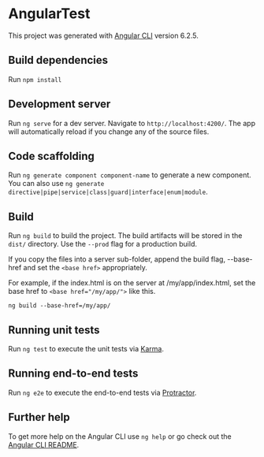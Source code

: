 # AngularTest

This project was generated with [Angular CLI](https://github.com/angular/angular-cli) version 6.2.5.

## Build dependencies
Run `npm install`

## Development server

Run `ng serve` for a dev server. Navigate to `http://localhost:4200/`. The app will automatically reload if you change any of the source files.

## Code scaffolding

Run `ng generate component component-name` to generate a new component. You can also use `ng generate directive|pipe|service|class|guard|interface|enum|module`.

## Build

Run `ng build` to build the project. The build artifacts will be stored in the `dist/` directory. Use the `--prod` flag for a production build.

If you copy the files into a server sub-folder, append the build flag, --base-href and set the `<base href>` appropriately.

For example, if the index.html is on the server at /my/app/index.html, set the base href to `<base href="/my/app/">` like this.

`ng build --base-href=/my/app/`

## Running unit tests

Run `ng test` to execute the unit tests via [Karma](https://karma-runner.github.io).

## Running end-to-end tests

Run `ng e2e` to execute the end-to-end tests via [Protractor](http://www.protractortest.org/).

## Further help

To get more help on the Angular CLI use `ng help` or go check out the [Angular CLI README](https://github.com/angular/angular-cli/blob/master/README.md).
